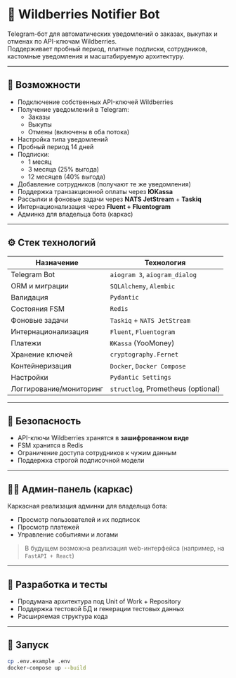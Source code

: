 # 🔔 Wildberries Notifier Bot

Telegram-бот для автоматических уведомлений о заказах, выкупах и отменах по API-ключам Wildberries.  
Поддерживает пробный период, платные подписки, сотрудников, кастомные уведомления и масштабируемую архитектуру.

---

## 🧠 Возможности

- Подключение собственных API-ключей Wildberries
- Получение уведомлений в Telegram:
  - Заказы
  - Выкупы
  - Отмены (включены в оба потока)
- Настройка типа уведомлений
- Пробный период 14 дней
- Подписки:
  - 1 месяц
  - 3 месяца (25% выгода)
  - 12 месяцев (40% выгода)
- Добавление сотрудников (получают те же уведомления)
- Поддержка транзакционной оплаты через **ЮKassa**
- Рассылки и фоновые задачи через **NATS JetStream** + **Taskiq**
- Интернационализация через **Fluent + Fluentogram**
- Админка для владельца бота (каркас)

---

## ⚙️ Стек технологий

| Назначение             | Технология                     |
|------------------------|-------------------------------|
| Telegram Bot           | `aiogram 3`, `aiogram_dialog` |
| ORM и миграции         | `SQLAlchemy`, `Alembic`        |
| Валидация              | `Pydantic`                     |
| Состояния FSM          | `Redis`                        |
| Фоновые задачи         | `Taskiq` + `NATS JetStream`    |
| Интернационализация    | `Fluent`, `Fluentogram`        |
| Платежи                | `ЮKassa` (YooMoney)            |
| Хранение ключей        | `cryptography.Fernet`          |
| Контейнеризация        | `Docker`, `Docker Compose`     |
| Настройки              | `Pydantic Settings`            |
| Логгирование/мониторинг| `structlog`, Prometheus (optional) |

---

## 🔐 Безопасность

- API-ключи Wildberries хранятся в **зашифрованном виде**
- FSM хранится в Redis
- Ограничение доступа сотрудников к чужим данным
- Поддержка строгой подписочной модели

---

## 🧑‍💼 Админ-панель (каркас)

Каркасная реализация админки для владельца бота:
- Просмотр пользователей и их подписок
- Просмотр платежей
- Управление событиями и логами

> В будущем возможна реализация web-интерфейса (например, на `FastAPI + React`)

---

## 🧪 Разработка и тесты

- Продумана архитектура под Unit of Work + Repository
- Поддержка тестовой БД и генерации тестовых данных
- Расширяемая структура кода

---

## 🚀 Запуск

```bash
cp .env.example .env
docker-compose up --build
